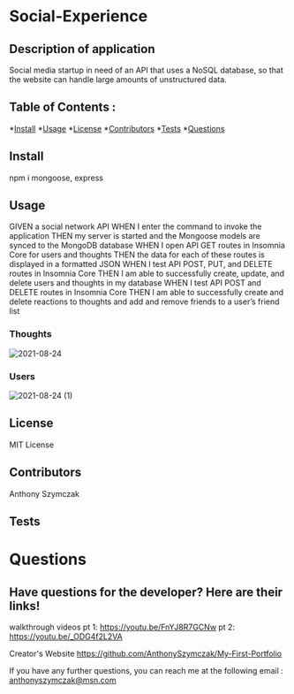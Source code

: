 # Social-Experience

## Description of application
Social media startup in need of an API that uses a NoSQL database,
so that the website can handle large amounts of unstructured data. 

## Table of Contents :
*[Install](#install)
*[Usage](#usage)
*[License](#license)
*[Contributors](#contributors)
*[Tests](#tests)
*[Questions](#questions)


## Install
npm i 
mongoose, express


## Usage
GIVEN a social network API
WHEN I enter the command to invoke the application
THEN my server is started and the Mongoose models are synced to the MongoDB database
WHEN I open API GET routes in Insomnia Core for users and thoughts
THEN the data for each of these routes is displayed in a formatted JSON
WHEN I test API POST, PUT, and DELETE routes in Insomnia Core
THEN I am able to successfully create, update, and delete users and thoughts in my database
WHEN I test API POST and DELETE routes in Insomnia Core
THEN I am able to successfully create and delete reactions to thoughts and add and remove friends to a user’s friend list
### Thoughts
![2021-08-24](https://user-images.githubusercontent.com/81388435/130653472-ba4431ea-b7e6-45cb-97ad-12dbc2ed9ae6.png)

### Users

![2021-08-24 (1)](https://user-images.githubusercontent.com/81388435/130653674-393e915e-de2d-4df1-a5ec-8d925b51c585.png)



## License
MIT License
    
  
## Contributors
Anthony Szymczak

## Tests

# Questions
## Have questions for the developer? Here are their links! 

walkthrough videos
pt 1: https://youtu.be/FnYJ8R7GCNw
pt 2: https://youtu.be/_ODG4f2L2VA

Creator's Website
https://github.com/AnthonySzymczak/My-First-Portfolio

  If you have any further questions, you can reach me at the following email
  : <anthonyszymczak@msn.com>
